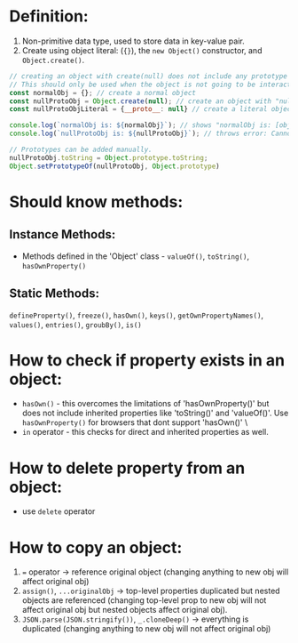 # Definition:
1. Non-primitive data type, used to store data in key-value pair.
2. Create using object literal: (`{}`), the `new Object()` constructor, and `Object.create()`.
   
```javascript
// creating an object with create(null) does not include any prototype like toString(), valueOf(), hasOwn().
// This should only be used when the object is not going to be interactive.
const normalObj = {}; // create a normal object
const nullProtoObj = Object.create(null); // create an object with "null" prototype
const nullProtoObjLiteral = {__proto__: null} // create a literal object with "null" prototype

console.log(`normalObj is: ${normalObj}`); // shows "normalObj is: [object Object]"
console.log(`nullProtoObj is: ${nullProtoObj}`); // throws error: Cannot convert object to primitive value

// Prototypes can be added manually.
nullProtoObj.toString = Object.prototype.toString;
Object.setPrototypeOf(nullProtoObj, Object.prototype)
```

# Should know methods:

## Instance Methods:
* Methods defined in the 'Object' class - `valueOf()`, `toString()`, `hasOwnProperty()`

## Static Methods:
`defineProperty()`, `freeze()`, `hasOwn()`, `keys()`, `getOwnPropertyNames()`, `values()`, `entries()`, `groubBy()`, `is()`

# How to check if property exists in an object:
* `hasOwn()` - this overcomes the limitations of 'hasOwnProperty()' but does not include inherited properties like 'toString()' and 'valueOf()'. Use `hasOwnProperty()` for browsers that dont support 'hasOwn()' \
* `in` operator - this checks for direct and inherited properties as well.

# How to delete property from an object:
* use `delete` operator

# How to copy an object:
1. `=` operator -> reference original object (changing anything to new obj will affect original obj)
2. `assign()`, `...originalObj` -> top-level properties duplicated but nested objects are referenced (changing top-level prop to new obj will not affect original obj but nested objects affect original obj).
3. `JSON.parse(JSON.stringify())`, `_.cloneDeep()` -> everything is duplicated (changing anything to new obj will not affect original obj)
